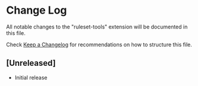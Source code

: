 # Change Log
All notable changes to the "ruleset-tools" extension will be documented in this file.

Check [Keep a Changelog](http://keepachangelog.com/) for recommendations on how to structure this file.

## [Unreleased]
- Initial release